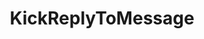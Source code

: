 ---
name: KickReplyToMessage
title: KickReplyToMessage
description: Send a reply to a specific Kick chat message
version: 1.0.0
parameters:
  - name: message
    default: '"Hello, world!"'
    description: Enter the message contents
  - name: replyId
    default: 'args["messageId"]'
    description: Enter the unique ID of the message to reply to
  - name: useBot
    default: true
    description: |
      - `true`{lang=cs} - Send the reply using your **Kick Bot** account
      - `false`{lang=cs} - Send the reply using your **Kick Broadcaster** account
  - name: fallback
    default: true
    description: |
      - `true`{lang=cs} - (If `bot` bool is set to `True`), this is the same behavior as if you had Bot as your preferred account.
      - `false`{lang=cs} - (If `bot` bool is set to `True`), it will try to send using **only** the Bot account, and do **nothing** if it can't (i.e, not logged in).
example: |
    using System;
    public class CPHInline
    {
        public bool Execute()
        {
            //Get message id to reply to
            CPH.TryGetArg("messageId", out string messageId);

            //Set message for reply
            string message = "This is a test reply.";

            //Send reply with bot account
            CPH.KickReplyToMessage(message, messageId, true, true);

            return true;
        }
    }
---